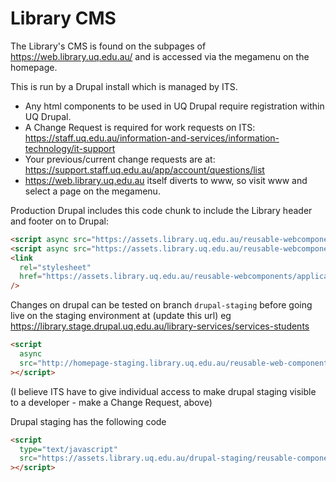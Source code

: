 # Library CMS

The Library's CMS is found on the subpages of <https://web.library.uq.edu.au/> and is accessed via the megamenu on the homepage.

This is run by a Drupal install which is managed by ITS.

- Any html components to be used in UQ Drupal require registration within UQ Drupal.
- A Change Request is required for work requests on ITS: <https://staff.uq.edu.au/information-and-services/information-technology/it-support>
- Your previous/current change requests are at: <https://support.staff.uq.edu.au/app/account/questions/list>
- <https://web.library.uq.edu.au> itself diverts to www, so visit www and select a page on the megamenu.

Production Drupal includes this code chunk to include the Library header and footer on to Drupal:

```html
<script async src="https://assets.library.uq.edu.au/reusable-webcomponents/uq-lib-reusable.min.js"></script>
<script async src="https://assets.library.uq.edu.au/reusable-webcomponents/applications/drupal/load.js"></script>
<link
  rel="stylesheet"
  href="https://assets.library.uq.edu.au/reusable-webcomponents/applications/drupal/custom-styles.css"
/>
```

Changes on drupal can be tested on branch `drupal-staging` before going live on the staging environment at (update this url) eg <https://library.stage.drupal.uq.edu.au/library-services/services-students>

```html
<script
  async
  src="http://homepage-staging.library.uq.edu.au/reusable-web-components-development/drupal-staging/applications/drupal/load.js"
></script>
```

(I believe ITS have to give individual access to make drupal staging visible to a developer - make a Change Request, above)

Drupal staging has the following code

```html
<script
  type="text/javascript"
  src="https://assets.library.uq.edu.au/drupal-staging/reusable-components/drupal/load.js"
></script>
```
